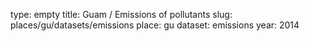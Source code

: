 type: empty
title: Guam / Emissions of pollutants
slug: places/gu/datasets/emissions
place: gu
dataset: emissions
year: 2014
